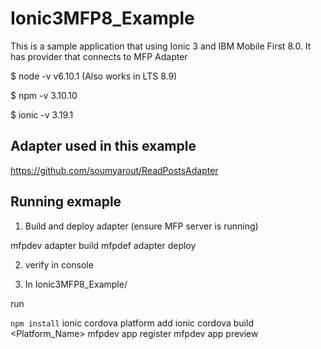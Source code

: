 # Ionic3MFP8_Example
This is a sample application that using Ionic 3 and IBM Mobile First 8.0. It has provider that connects to MFP Adapter

$ node -v
v6.10.1 (Also works in LTS 8.9)

$ npm -v
3.10.10

$ ionic -v
3.19.1


## Adapter used in this example
https://github.com/soumyarout/ReadPostsAdapter

## Running exmaple

1. Build and deploy adapter (ensure MFP server is running)

mfpdev adapter build
mfpdef adapter deploy 

2. verify in console


3. In Ionic3MFP8_Example/

run 

`npm install`
ionic cordova platform add
ionic cordova build <Platform_Name>
mfpdev app register 
mfpdev app preview 


